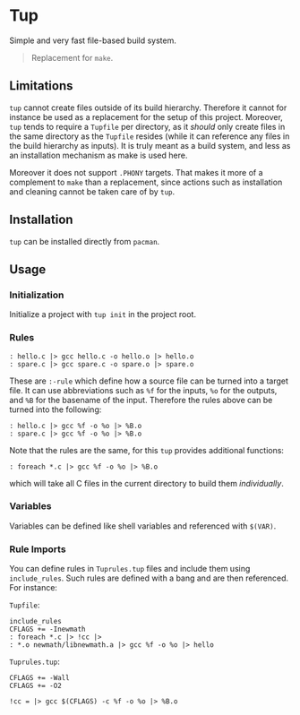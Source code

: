# Tup

Simple and very fast file-based build system.

> Replacement for `make`.

## Limitations

`tup` cannot create files outside of its build hierarchy. Therefore it cannot for instance be used
as a replacement for the setup of this project. Moreover, `tup` tends to require a `Tupfile` per
directory, as it _should_ only create files in the same directory as the `Tupfile` resides (while it
can reference any files in the build hierarchy as inputs). It is truly meant as a build system, and
less as an installation mechanism as make is used here.

Moreover it does not support `.PHONY` targets. That makes it more of a complement to `make` than a
replacement, since actions such as installation and cleaning cannot be taken care of by `tup`.

## Installation

`tup` can be installed directly from `pacman`.


## Usage

### Initialization

Initialize a project with `tup init` in the project root.

### Rules

```tup
: hello.c |> gcc hello.c -o hello.o |> hello.o
: spare.c |> gcc spare.c -o spare.o |> spare.o
```

These are `:-rule` which define how a source file can be turned into a target file. It can use
abbreviations such as `%f` for the inputs, `%o` for the outputs, and `%B` for the basename of the
input. Therefore the rules above can be turned into the following:

```tup
: hello.c |> gcc %f -o %o |> %B.o
: spare.c |> gcc %f -o %o |> %B.o
```

Note that the rules are the same, for this `tup` provides additional functions:

```tup
: foreach *.c |> gcc %f -o %o |> %B.o
```

which will take all C files in the current directory to build them _individually_.

### Variables

Variables can be defined like shell variables and referenced with `$(VAR)`.

### Rule Imports

You can define rules in `Tuprules.tup` files and include them using `include_rules`. Such rules are
defined with a bang and are then referenced. For instance:

`Tupfile`:

```tup
include_rules
CFLAGS += -Inewmath
: foreach *.c |> !cc |>
: *.o newmath/libnewmath.a |> gcc %f -o %o |> hello
```

`Tuprules.tup`:

```tup
CFLAGS += -Wall
CFLAGS += -O2

!cc = |> gcc $(CFLAGS) -c %f -o %o |> %B.o
```

